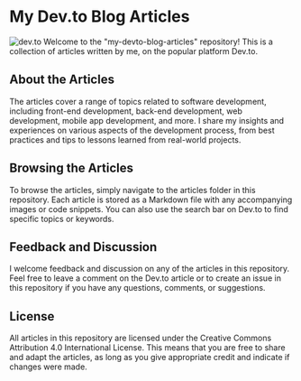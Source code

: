 # My Dev.to Blog Articles
![dev.to](https://thepracticaldev.s3.amazonaws.com/i/6hqmcjaxbgbon8ydw93z.png)
Welcome to the "my-devto-blog-articles" repository! This is a collection of articles written by me, on the popular platform Dev.to.

## About the Articles
The articles cover a range of topics related to software development, including front-end development, back-end development, web development, mobile app development, and more. I share my insights and experiences on various aspects of the development process, from best practices and tips to lessons learned from real-world projects.


## Browsing the Articles
To browse the articles, simply navigate to the articles folder in this repository. Each article is stored as a Markdown file with any accompanying images or code snippets. You can also use the search bar on Dev.to to find specific topics or keywords.

## Feedback and Discussion
I welcome feedback and discussion on any of the articles in this repository. Feel free to leave a comment on the Dev.to article or to create an issue in this repository if you have any questions, comments, or suggestions.

## License
All articles in this repository are licensed under the Creative Commons Attribution 4.0 International License. This means that you are free to share and adapt the articles, as long as you give appropriate credit and indicate if changes were made.
